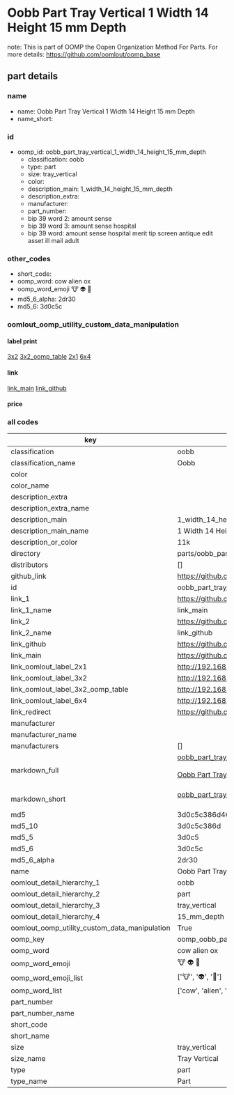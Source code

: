 # Oobb Part Tray Vertical 1 Width 14 Height 15 mm Depth  

note: This is part of OOMP the Oopen Organization Method For Parts. For more details: https://github.com/oomlout/oomp_base

##  part details
  







### name
* name: Oobb Part Tray Vertical 1 Width 14 Height 15 mm Depth
* name_short: 
### id
* oomp_id: oobb_part_tray_vertical_1_width_14_height_15_mm_depth
  * classification: oobb
  * type: part
  * size: tray_vertical
  * color: 
  * description_main: 1_width_14_height_15_mm_depth
  * description_extra: 
  * manufacturer: 
  * part_number: 
  * bip 39 word 2: amount sense
  * bip 39 word 3: amount sense hospital
  * bip 39 word: amount sense hospital merit tip screen antique edit asset ill mail adult

### other_codes
* short_code: 
* oomp_word: cow alien ox
* oomp_word_emoji :cow: :alien: :ox:
* md5_6_alpha: 2dr30
* md5_6: 3d0c5c






### oomlout_oomp_utility_custom_data_manipulation
#### label print
[3x2](http://192.168.1.245:1112/?label=oomp%202dr30)
[3x2_oomp_table](http://192.168.1.108:1112/?label=oomp%202dr30)
[2x1](http://192.168.1.242:1112/?label=oomp%202dr30)
[6x4](http://192.168.1.55:1112/?label=oomp%202dr30)    

#### link

[link_main](https://github.com/oomlout/oomlout_oomp_version_1_messy/tree/main/parts/oobb_part_tray_vertical_1_width_14_height_15_mm_depth) [link_github](https://github.com/oomlout/oomlout_oomp_version_1_messy/tree/main/parts/oobb_part_tray_vertical_1_width_14_height_15_mm_depth)                             

#### price







### all codes 
| key | value |  
| --- | --- |  
| classification | oobb |  
| classification_name | Oobb |  
| color |  |  
| color_name |  |  
| description_extra |  |  
| description_extra_name |  |  
| description_main | 1_width_14_height_15_mm_depth |  
| description_main_name | 1 Width 14 Height 15 mm Depth |  
| description_or_color | 11k |  
| directory | parts/oobb_part_tray_vertical_1_width_14_height_15_mm_depth |  
| distributors | [] |  
| github_link | https://github.com/oomlout/oomlout_oomp_part_src/tree/main/parts/oobb_part_tray_vertical_1_width_14_height_15_mm_depth |  
| id | oobb_part_tray_vertical_1_width_14_height_15_mm_depth |  
| link_1 | https://github.com/oomlout/oomlout_oomp_version_1_messy/tree/main/parts/oobb_part_tray_vertical_1_width_14_height_15_mm_depth |  
| link_1_name | link_main |  
| link_2 | https://github.com/oomlout/oomlout_oomp_version_1_messy/tree/main/parts/oobb_part_tray_vertical_1_width_14_height_15_mm_depth |  
| link_2_name | link_github |  
| link_github | https://github.com/oomlout/oomlout_oomp_version_1_messy/tree/main/parts/oobb_part_tray_vertical_1_width_14_height_15_mm_depth |  
| link_main | https://github.com/oomlout/oomlout_oomp_version_1_messy/tree/main/parts/oobb_part_tray_vertical_1_width_14_height_15_mm_depth |  
| link_oomlout_label_2x1 | http://192.168.1.242:1112/?label=oomp%202dr30 |  
| link_oomlout_label_3x2 | http://192.168.1.245:1112/?label=oomp%202dr30 |  
| link_oomlout_label_3x2_oomp_table | http://192.168.1.108:1112/?label=oomp%202dr30 |  
| link_oomlout_label_6x4 | http://192.168.1.55:1112/?label=oomp%202dr30 |  
| link_redirect | https://github.com/oomlout/oomlout_oomp_version_1_messy/tree/main/parts/oobb_part_tray_vertical_1_width_14_height_15_mm_depth |  
| manufacturer |  |  
| manufacturer_name |  |  
| manufacturers | [] |  
| markdown_full | [oobb_part_tray_vertical_1_width_14_height_15_mm_depth](none)<br>[](none)<br>[Oobb Part Tray Vertical 1 Width 14 Height 15 Mm Depth](none)<br><br> |  
| markdown_short | [oobb_part_tray_vertical_1_width_14_height_15_mm_depth](none)<br><br> |  
| md5 | 3d0c5c386d46613f067148b8dbf0f040 |  
| md5_10 | 3d0c5c386d |  
| md5_5 | 3d0c5 |  
| md5_6 | 3d0c5c |  
| md5_6_alpha | 2dr30 |  
| name | Oobb Part Tray Vertical 1 Width 14 Height 15 mm Depth |  
| oomlout_detail_hierarchy_1 | oobb |  
| oomlout_detail_hierarchy_2 | part |  
| oomlout_detail_hierarchy_3 | tray_vertical |  
| oomlout_detail_hierarchy_4 | 15_mm_depth |  
| oomlout_oomp_utility_custom_data_manipulation | True |  
| oomp_key | oomp_oobb_part_tray_vertical_1_width_14_height_15_mm_depth |  
| oomp_word | cow alien ox |  
| oomp_word_emoji | :cow: :alien: :ox: |  
| oomp_word_emoji_list | [':cow:', ':alien:', ':ox:'] |  
| oomp_word_list | ['cow', 'alien', 'ox'] |  
| part_number |  |  
| part_number_name |  |  
| short_code |  |  
| short_name |  |  
| size | tray_vertical |  
| size_name | Tray Vertical |  
| type | part |  
| type_name | Part |  
